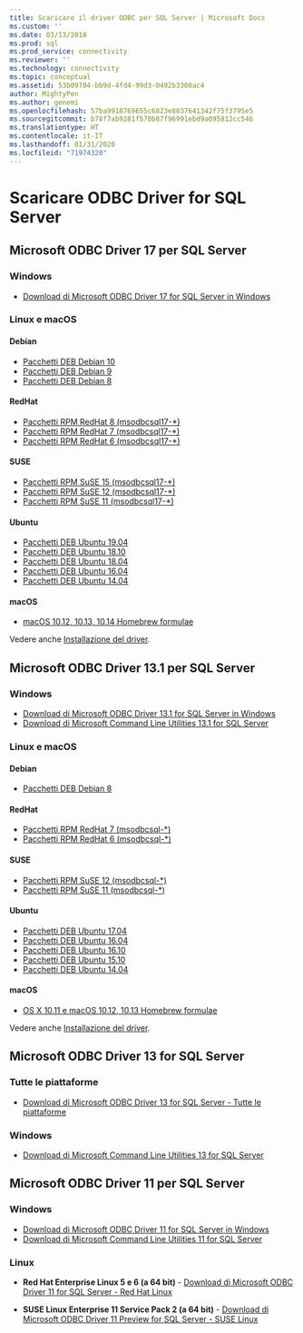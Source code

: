 ```yaml
---
title: Scaricare il driver ODBC per SQL Server | Microsoft Docs
ms.custom: ''
ms.date: 03/13/2018
ms.prod: sql
ms.prod_service: connectivity
ms.reviewer: ''
ms.technology: connectivity
ms.topic: conceptual
ms.assetid: 53b09784-bb9d-4fd4-99d3-0492b3308ac4
author: MightyPen
ms.author: genemi
ms.openlocfilehash: 57ba9918769655c6823e8837641342f75f3795e5
ms.sourcegitcommit: b78f7ab9281f570b87f96991ebd9a095812cc546
ms.translationtype: HT
ms.contentlocale: it-IT
ms.lasthandoff: 01/31/2020
ms.locfileid: "71974320"
---
```

# <a name="download-odbc-driver-for-sql-server"></a>Scaricare ODBC Driver for SQL Server

## <a name="microsoft-odbc-driver-17-for-sql-server"></a>Microsoft ODBC Driver 17 per SQL Server

### <a name="windows"></a>Windows

- [Download di Microsoft ODBC Driver 17 for SQL Server in Windows](https://www.microsoft.com/download/details.aspx?id=56567)

### <a name="linux-and-macos"></a>Linux e macOS

#### <a name="debian"></a>Debian
- [Pacchetti DEB Debian 10](https://packages.microsoft.com/debian/10/prod/pool/main/m/msodbcsql17/)
- [Pacchetti DEB Debian 9](https://packages.microsoft.com/debian/9/prod/pool/main/m/msodbcsql17/)
- [Pacchetti DEB Debian 8](https://packages.microsoft.com/debian/8/prod/pool/main/m/msodbcsql17/)

#### <a name="redhat"></a>RedHat
- [Pacchetti RPM RedHat 8 (msodbcsql17-*)](https://packages.microsoft.com/rhel/8/prod/)
- [Pacchetti RPM RedHat 7 (msodbcsql17-*)](https://packages.microsoft.com/rhel/7/prod/)
- [Pacchetti RPM RedHat 6 (msodbcsql17-*)](https://packages.microsoft.com/rhel/6/prod/)

#### <a name="suse"></a>SUSE
- [Pacchetti RPM SuSE 15 (msodbcsql17-*)](https://packages.microsoft.com/sles/15/prod/)
- [Pacchetti RPM SuSE 12 (msodbcsql17-*)](https://packages.microsoft.com/sles/12/prod/)
- [Pacchetti RPM SuSE 11 (msodbcsql17-*)](https://packages.microsoft.com/sles/11/prod/)

#### <a name="ubuntu"></a>Ubuntu
- [Pacchetti DEB Ubuntu 19.04](https://packages.microsoft.com/ubuntu/19.04/prod/pool/main/m/msodbcsql17/)
- [Pacchetti DEB Ubuntu 18.10](https://packages.microsoft.com/ubuntu/18.10/prod/pool/main/m/msodbcsql17/)
- [Pacchetti DEB Ubuntu 18.04](https://packages.microsoft.com/ubuntu/18.04/prod/pool/main/m/msodbcsql17/)
- [Pacchetti DEB Ubuntu 16.04](https://packages.microsoft.com/ubuntu/16.04/prod/pool/main/m/msodbcsql17/)
- [Pacchetti DEB Ubuntu 14.04](https://packages.microsoft.com/ubuntu/14.04/prod/pool/main/m/msodbcsql17/) 

#### <a name="macos"></a>macOS
- [macOS 10.12, 10.13, 10.14 Homebrew formulae](https://github.com/Microsoft/homebrew-mssql-release)

Vedere anche [Installazione del driver](linux-mac/installing-the-microsoft-odbc-driver-for-sql-server.md).

## <a name="microsoft-odbc-driver-131-for-sql-server"></a>Microsoft ODBC Driver 13.1 per SQL Server

### <a name="windows"></a>Windows

- [Download di Microsoft ODBC Driver 13.1 for SQL Server in Windows](https://www.microsoft.com/download/details.aspx?id=53339)
- [Download di Microsoft Command Line Utilities 13.1 for SQL Server](https://www.microsoft.com/download/details.aspx?id=53591)

### <a name="linux-and-macos"></a>Linux e macOS

#### <a name="debian"></a>Debian
- [Pacchetti DEB Debian 8](https://packages.microsoft.com/debian/8/prod/pool/main/m/msodbcsql/)

#### <a name="redhat"></a>RedHat
- [Pacchetti RPM RedHat 7 (msodbcsql-*)](https://packages.microsoft.com/rhel/7/prod/)
- [Pacchetti RPM RedHat 6 (msodbcsql-*)](https://packages.microsoft.com/rhel/6.8/prod/)

#### <a name="suse"></a>SUSE
- [Pacchetti RPM SuSE 12 (msodbcsql-*)](https://packages.microsoft.com/sles/12/prod/)
- [Pacchetti RPM SuSE 11 (msodbcsql-*)](https://packages.microsoft.com/sles/11/prod/)

#### <a name="ubuntu"></a>Ubuntu
- [Pacchetti DEB Ubuntu 17.04](https://packages.microsoft.com/ubuntu/17.04/prod/pool/main/m/msodbcsql/)
- [Pacchetti DEB Ubuntu 16.04](https://packages.microsoft.com/ubuntu/16.04/prod/pool/main/m/msodbcsql/)
- [Pacchetti DEB Ubuntu 16.10](https://packages.microsoft.com/ubuntu/16.10/prod/pool/main/m/msodbcsql/)
- [Pacchetti DEB Ubuntu 15.10](https://packages.microsoft.com/ubuntu/15.10/prod/pool/main/m/msodbcsql/)
- [Pacchetti DEB Ubuntu 14.04](https://packages.microsoft.com/ubuntu/14.04/prod/pool/main/m/msodbcsql/) 

#### <a name="macos"></a>macOS
- [OS X 10.11 e macOS 10.12, 10.13 Homebrew formulae](https://github.com/Microsoft/homebrew-mssql-release)

Vedere anche [Installazione del driver](linux-mac/installing-the-microsoft-odbc-driver-for-sql-server.md).

## <a name="microsoft-odbc-driver-13-for-sql-server"></a>Microsoft ODBC Driver 13 for SQL Server  

### <a name="all-platforms"></a>Tutte le piattaforme  

- [Download di Microsoft ODBC Driver 13 for SQL Server - Tutte le piattaforme](https://www.microsoft.com/download/details.aspx?id=50420)

### <a name="windows"></a>Windows

- [Download di Microsoft Command Line Utilities 13 for SQL Server](https://www.microsoft.com/download/details.aspx?id=52680)

## <a name="microsoft-odbc-driver-11-for-sql-server"></a>Microsoft ODBC Driver 11 per SQL Server  

### <a name="windows"></a>Windows

- [Download di Microsoft ODBC Driver 11 for SQL Server in Windows](https://www.microsoft.com/download/details.aspx?id=36434)  
- [Download di Microsoft Command Line Utilities 11 for SQL Server](https://www.microsoft.com/download/details.aspx?id=36433)  

### <a name="linux"></a>Linux

- **Red Hat Enterprise Linux 5 e 6 (a 64 bit)**  - [Download di Microsoft ODBC Driver 11 for SQL Server - Red Hat Linux](https://go.microsoft.com/fwlink/?LinkId=267321)

- **SUSE Linux Enterprise 11 Service Pack 2 (a 64 bit)**  - [Download di Microsoft ODBC Driver 11 Preview for SQL Server - SUSE Linux](https://go.microsoft.com/fwlink/?LinkId=264916)
